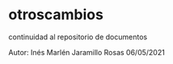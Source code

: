 # otroscambios
continuidad al repositorio de documentos

Autor: Inés Marlén Jaramillo Rosas
06/05/2021
